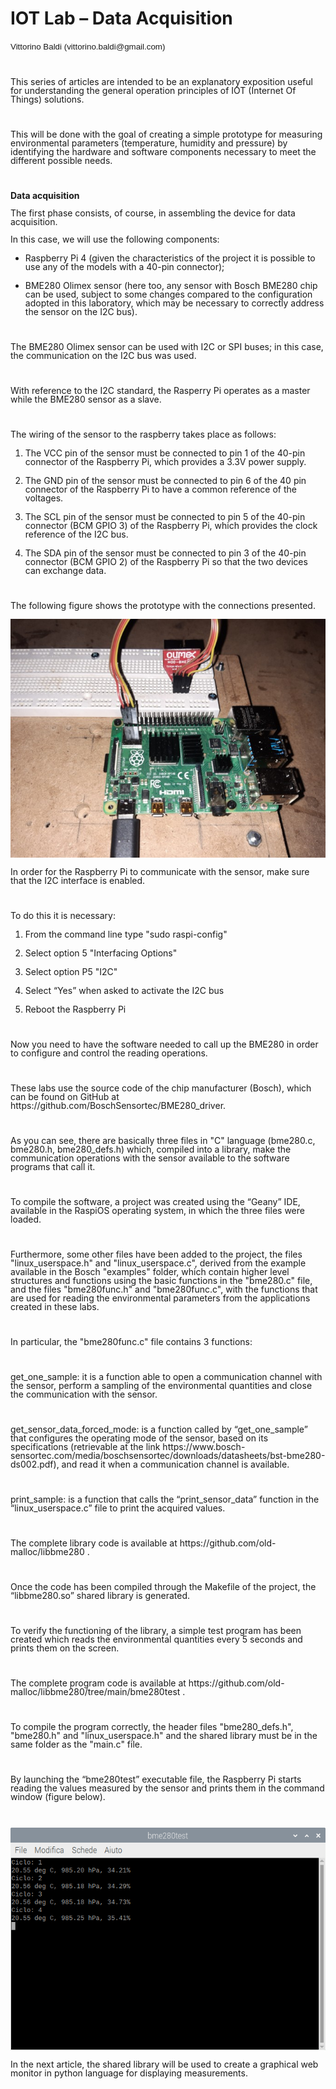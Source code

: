 <h1 class="western">
IOT Lab – Data Acquisition</h1>
<p>
<font face="Liberation Sans, sans-serif" style="font-size: 10pt">Vittorino
Baldi (vittorino.baldi@gmail.com)</font>
</p>
<p style="margin-bottom: 0cm; line-height: 100%"><br/>

</p>
<p style="margin-bottom: 0cm; line-height: 100%">
This series of articles are intended to be an explanatory exposition
useful for understanding the general operation principles of IOT
(Internet Of Things) solutions.</p>
<p style="margin-bottom: 0cm; line-height: 100%"><br/>

</p>
<p style="margin-bottom: 0cm; line-height: 100%">This will be done
with the goal of creating a simple prototype for measuring
environmental parameters (temperature, humidity and pressure) by
identifying the hardware and software components necessary to meet
the different possible needs.</p>
<p style="margin-bottom: 0cm; line-height: 100%"><br/>

</p>
<p style="margin-bottom: 0cm; line-height: 100%"><strong>Data
acquisition</strong></p>
<p style="margin-bottom: 0cm; line-height: 100%">The first phase
consists, of course, in assembling the device for data acquisition.</p>
<p style="margin-bottom: 0cm; line-height: 100%">In this case, we
will use the following components:</p>
<ul>
	<li><p style="margin-bottom: 0cm; line-height: 100%">Raspberry Pi 4
	(given the characteristics of the project it is possible to use any
	of the models with a 40-pin connector);</p>
	<li><p style="margin-bottom: 0cm; line-height: 100%">BME280 Olimex
	sensor (here too, any sensor with Bosch BME280 chip can be used,
	subject to some changes compared to the configuration adopted in
	this laboratory, which may be necessary to correctly address the
	sensor on the I2C bus).</p>
</ul>
<p style="margin-bottom: 0cm; line-height: 100%"><br/>

</p>
<p style="margin-bottom: 0cm; line-height: 100%">The BME280 Olimex
sensor can be used with I2C or SPI buses; in this case, the
communication on the I2C bus was used.</p>
<p style="margin-bottom: 0cm; line-height: 100%"><br/>

</p>
<p style="margin-bottom: 0cm; line-height: 100%">With reference to
the I2C standard, the Rasperry Pi operates as a master while the BME280
sensor as a slave.</p>
<p style="margin-bottom: 0cm; line-height: 100%"><br/>

</p>
<p style="margin-bottom: 0cm; line-height: 100%">The wiring of the
sensor to the raspberry takes place as follows:</p>
<ol>
	<li><p style="margin-bottom: 0cm; line-height: 100%">The VCC pin of
	the sensor must be connected to pin 1 of the 40-pin connector of the
	Raspberry Pi, which provides a 3.3V power supply.</p>
	<li><p style="margin-bottom: 0cm; line-height: 100%">The GND pin of
	the sensor must be connected to pin 6 of the 40 pin connector of the
	Raspberry Pi to have a common reference of the voltages.</p>
	<li><p style="margin-bottom: 0cm; line-height: 100%">The SCL pin of
	the sensor must be connected to pin 5 of the 40-pin connector (BCM
	GPIO 3) of the Raspberry Pi, which provides the clock reference of the
	I2C bus.</p>
	<li><p style="margin-bottom: 0cm; line-height: 100%">The SDA pin of
	the sensor must be connected to pin 3 of the 40-pin connector (BCM
	GPIO 2) of the Raspberry Pi so that the two devices can exchange data.</p>
</ol>
<p style="margin-bottom: 0cm; line-height: 100%"><br/>

</p>
<p style="margin-bottom: 0cm; line-height: 100%">The following figure
shows the prototype with the connections presented.</p>
<p style="margin-bottom: 0cm; line-height: 100%"><img src="./images/fig1.png" name="Image1" alt="No alt text provided for this image" align="bottom" width="556" height="382" border="0"/>
</p>
<p style="margin-bottom: 0cm; line-height: 100%">In order for the
Raspberry Pi to communicate with the sensor, make sure that the I2C
interface is enabled.</p>
<p style="margin-bottom: 0cm; line-height: 100%"><br/>

</p>
<p style="margin-bottom: 0cm; line-height: 100%">To do this it is
necessary:</p>
<ol>
	<li><p style="margin-bottom: 0cm; line-height: 100%">From the
	command line type &quot;sudo raspi-config&quot;</p>
	<li><p style="margin-bottom: 0cm; line-height: 100%">Select option 5
	&quot;Interfacing Options&quot;</p>
	<li><p style="margin-bottom: 0cm; line-height: 100%">Select option
	P5 &quot;I2C&quot;</p>
	<li><p style="margin-bottom: 0cm; line-height: 100%">Select “Yes”
	when asked to activate the I2C bus</p>
	<li><p style="margin-bottom: 0cm; line-height: 100%">Reboot the
	Raspberry Pi</p>
</ol>
<p style="margin-bottom: 0cm; line-height: 100%"><br/>

</p>
<p style="margin-bottom: 0cm; line-height: 100%">Now you need to have
the software needed to call up the BME280 in order to configure and
control the reading operations.</p>
<p style="margin-bottom: 0cm; line-height: 100%"><br/>

</p>
<p style="margin-bottom: 0cm; line-height: 100%">These labs use the
source code of the chip manufacturer (Bosch), which can be found on
GitHub at https://github.com/BoschSensortec/BME280_driver.</p>
<p style="margin-bottom: 0cm; line-height: 100%"><br/>

</p>
<p style="margin-bottom: 0cm; line-height: 100%">As you can see,
there are basically three files in &quot;C&quot; language (bme280.c,
bme280.h, bme280_defs.h) which, compiled into a library, make the
communication operations with the sensor available to the software
programs that call it.</p>
<p style="margin-bottom: 0cm; line-height: 100%"><br/>

</p>
<p style="margin-bottom: 0cm; line-height: 100%">To compile the
software, a project was created using the “Geany” IDE, available
in the RaspiOS operating system, in which the three files were
loaded.</p>
<p style="margin-bottom: 0cm; line-height: 100%"><br/>

</p>
<p style="margin-bottom: 0cm; line-height: 100%">Furthermore, some
other files have been added to the project, the files
&quot;linux_userspace.h&quot; and &quot;linux_userspace.c&quot;,
derived from the example available in the Bosch &quot;examples&quot;
folder, which contain higher level structures and functions using the
basic functions in the &quot;bme280.c&quot; file, and the files
&quot;bme280func.h&quot; and &quot;bme280func.c&quot;, with the
functions that are used for reading the environmental parameters
from the applications created in these labs.</p>
<p style="margin-bottom: 0cm; line-height: 100%"><br/>

</p>
<p style="margin-bottom: 0cm; line-height: 100%">In particular, the
&quot;bme280func.c&quot; file contains 3 functions:</p>
<p style="margin-bottom: 0cm; line-height: 100%"><br/>

</p>
<p style="margin-bottom: 0cm; line-height: 100%">get_one_sample: it
is a function able to open a communication channel with the sensor,
perform a sampling of the environmental quantities and close the
communication with the sensor.</p>
<p style="margin-bottom: 0cm; line-height: 100%"><br/>

</p>
<p style="margin-bottom: 0cm; line-height: 100%">get_sensor_data_forced_mode:
is a function called by “get_one_sample” that configures the
operating mode of the sensor, based on its specifications
(retrievable at the link
https://www.bosch-sensortec.com/media/boschsensortec/downloads/datasheets/bst-bme280-ds002.pdf),
and read it when a communication channel is available.</p>
<p style="margin-bottom: 0cm; line-height: 100%"><br/>

</p>
<p style="margin-bottom: 0cm; line-height: 100%">print_sample: is a
function that calls the “print_sensor_data” function in the
“linux_userspace.c” file to print the acquired values.</p>
<p style="margin-bottom: 0cm; line-height: 100%"><br/>

</p>
<p style="margin-bottom: 0cm; line-height: 100%">The complete library
code is available at&nbsp;https://github.com/old-malloc/libbme280&nbsp;.</p>
<p style="margin-bottom: 0cm; line-height: 100%"><br/>

</p>
<p style="margin-bottom: 0cm; line-height: 100%">Once the code has
been compiled through the Makefile of the project, the “libbme280.so”
shared library is generated.</p>
<p style="margin-bottom: 0cm; line-height: 100%"><br/>

</p>
<p style="margin-bottom: 0cm; line-height: 100%">To verify the
functioning of the library, a simple test program has been created
which reads the environmental quantities every 5 seconds and prints
them on the screen.</p>
<p style="margin-bottom: 0cm; line-height: 100%"><br/>

</p>
<p style="margin-bottom: 0cm; line-height: 100%">The complete program
code is available
at&nbsp;https://github.com/old-malloc/libbme280/tree/main/bme280test&nbsp;.</p>
<p style="margin-bottom: 0cm; line-height: 100%"><br/>

</p>
<p style="margin-bottom: 0cm; line-height: 100%">To compile the
program correctly, the header files &quot;bme280_defs.h&quot;,
&quot;bme280.h&quot; and &quot;linux_userspace.h&quot; and the shared
library must be in the same folder as the &quot;main.c&quot; file.</p>
<p style="margin-bottom: 0cm; line-height: 100%"><br/>

</p>
<p style="margin-bottom: 0cm; line-height: 100%">By launching the
“bme280test” executable file, the Raspberry Pi starts reading the
values measured by the sensor and prints them in the command window
(figure below).</p>
<p style="margin-bottom: 0cm; line-height: 100%"><br/>

</p>
<p style="margin-bottom: 0cm; line-height: 100%"><img src="./images/fig2.png" name="Image2" alt="No alt text provided for this image" align="bottom" width="592" height="356" border="0"/>
</p>
<p style="margin-bottom: 0cm; line-height: 100%">In the next article,
the shared library will be used to create a graphical web monitor in
python language for displaying measurements.</p>
<p style="margin-bottom: 0cm; line-height: 100%"><br/>

</p>
